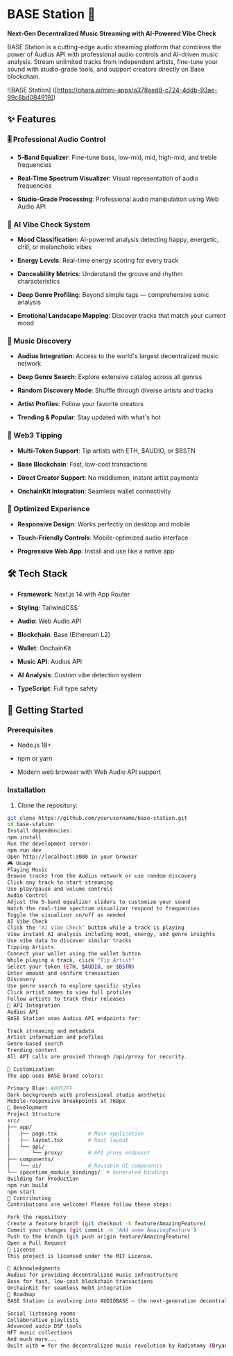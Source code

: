 # BASE Station 🎵

**Next-Gen Decentralized Music Streaming with AI-Powered Vibe Check**

BASE Station is a cutting-edge audio streaming platform that combines the power of Audius API with professional audio controls and AI-driven music analysis. Stream unlimited tracks from independent artists, fine-tune your sound with studio-grade tools, and support creators directly on Base blockchain.

![BASE Station] ([https://ohara.ai/mini-apps/a378aed8-c724-4ddb-93ae-99c8bd084919])

## ✨ Features

### 🎚️ Professional Audio Control

- **5-Band Equalizer**: Fine-tune bass, low-mid, mid, high-mid, and treble frequencies

- **Real-Time Spectrum Visualizer**: Visual representation of audio frequencies

- **Studio-Grade Processing**: Professional audio manipulation using Web Audio API

### 🤖 AI Vibe Check System

- **Mood Classification**: AI-powered analysis detecting happy, energetic, chill, or melancholic vibes

- **Energy Levels**: Real-time energy scoring for every track

- **Danceability Metrics**: Understand the groove and rhythm characteristics

- **Deep Genre Profiling**: Beyond simple tags — comprehensive sonic analysis

- **Emotional Landscape Mapping**: Discover tracks that match your current mood

### 🎵 Music Discovery

- **Audius Integration**: Access to the world's largest decentralized music network

- **Deep Genre Search**: Explore extensive catalog across all genres

- **Random Discovery Mode**: Shuffle through diverse artists and tracks

- **Artist Profiles**: Follow your favorite creators

- **Trending & Popular**: Stay updated with what's hot

### 💎 Web3 Tipping

- **Multi-Token Support**: Tip artists with ETH, $AUDIO, or $BSTN

- **Base Blockchain**: Fast, low-cost transactions

- **Direct Creator Support**: No middlemen, instant artist payments

- **OnchainKit Integration**: Seamless wallet connectivity

### 📱 Optimized Experience

- **Responsive Design**: Works perfectly on desktop and mobile

- **Touch-Friendly Controls**: Mobile-optimized audio interface

- **Progressive Web App**: Install and use like a native app

## 🛠️ Tech Stack


- **Framework**: Next.js 14 with App Router

- **Styling**: TailwindCSS

- **Audio**: Web Audio API

- **Blockchain**: Base (Ethereum L2)

- **Wallet**: OnchainKit

- **Music API**: Audius API

- **AI Analysis**: Custom vibe detection system

- **TypeScript**: Full type safety

## 🚀 Getting Started

### Prerequisites


- Node.js 18+ 

- npm or yarn

- Modern web browser with Web Audio API support

### Installation

1. Clone the repository:
```bash
git clone https://github.com/yourusername/base-station.git
cd base-station
Install dependencies:
npm install
Run the development server:
npm run dev
Open http://localhost:3000 in your browser
🎮 Usage
Playing Music
Browse tracks from the Audius network or use random discovery
Click any track to start streaming
Use play/pause and volume controls
Audio Control
Adjust the 5-band equalizer sliders to customize your sound
Watch the real-time spectrum visualizer respond to frequencies
Toggle the visualizer on/off as needed
AI Vibe Check
Click the "AI Vibe Check" button while a track is playing
View instant AI analysis including mood, energy, and genre insights
Use vibe data to discover similar tracks
Tipping Artists
Connect your wallet using the wallet button
While playing a track, click "Tip Artist"
Select your token (ETH, $AUDIO, or $BSTN)
Enter amount and confirm transaction
Discovery
Use genre search to explore specific styles
Click artist names to view full profiles
Follow artists to track their releases
🔌 API Integration
Audius API
BASE Station uses Audius API endpoints for:

Track streaming and metadata
Artist information and profiles
Genre-based search
Trending content
All API calls are proxied through /api/proxy for security.

🎨 Customization
The app uses BASE brand colors:

Primary Blue: #0052FF
Dark backgrounds with professional studio aesthetic
Mobile-responsive breakpoints at 768px
🧪 Development
Project Structure
src/
├── app/
│   ├── page.tsx          # Main application
│   ├── layout.tsx        # Root layout
│   └── api/
│       └── proxy/        # API proxy endpoint
├── components/
│   └── ui/               # Reusable UI components
└── spacetime_module_bindings/  # Generated bindings
Building for Production
npm run build
npm start
🤝 Contributing
Contributions are welcome! Please follow these steps:

Fork the repository
Create a feature branch (git checkout -b feature/AmazingFeature)
Commit your changes (git commit -m 'Add some AmazingFeature')
Push to the branch (git push origin feature/AmazingFeature)
Open a Pull Request
📄 License
This project is licensed under the MIT License.

🙏 Acknowledgments
Audius for providing decentralized music infrastructure
Base for fast, low-cost blockchain transactions
OnchainKit for seamless Web3 integration
🔮 Roadmap
BASE Station is evolving into AUDIOBASE — the next-generation decentralized audio platform with expanded features:

Social listening rooms
Collaborative playlists
Advanced audio DSP tools
NFT music collections
And much more...
Built with ❤️ for the decentralized music revolution by Radiotomy (Bryan Payne)
